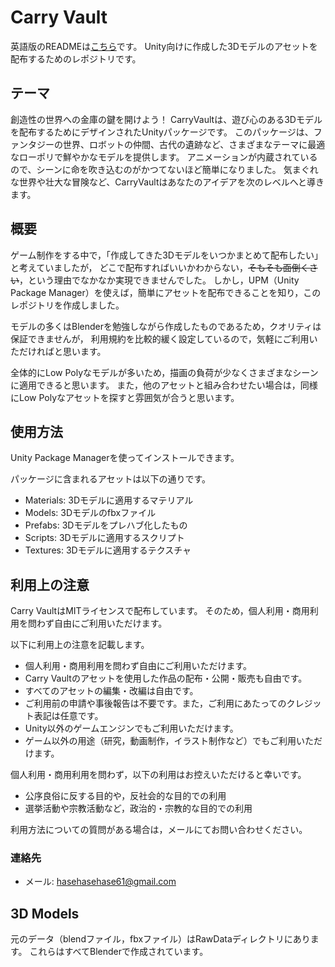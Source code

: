 
# Carry Vault

英語版のREADMEは[こちら](./README.md)です。
Unity向けに作成した3Dモデルのアセットを配布するためのレポジトリです。

## テーマ

創造性の世界への金庫の鍵を開けよう！
CarryVaultは、遊び心のある3Dモデルを配布するためにデザインされたUnityパッケージです。
このパッケージは、ファンタジーの世界、ロボットの仲間、古代の遺跡など、さまざまなテーマに最適なローポリで鮮やかなモデルを提供します。
アニメーションが内蔵されているので、シーンに命を吹き込むのがかつてないほど簡単になりました。
気まぐれな世界や壮大な冒険など、CarryVaultはあなたのアイデアを次のレベルへと導きます。

## 概要

ゲーム制作をする中で，「作成してきた3Dモデルをいつかまとめて配布したい」と考えていましたが，
どこで配布すればいいかわからない，~~そもそも面倒くさい~~，という理由でなかなか実現できませんでした。
しかし，UPM（Unity Package Manager）を使えば，簡単にアセットを配布できることを知り，このレポジトリを作成しました。

モデルの多くはBlenderを勉強しながら作成したものであるため，クオリティは保証できませんが，
利用規約を比較的緩く設定しているので，気軽にご利用いただければと思います。

全体的にLow Polyなモデルが多いため，描画の負荷が少なくさまざまなシーンに適用できると思います。
また，他のアセットと組み合わせたい場合は，同様にLow Polyなアセットを探すと雰囲気が合うと思います。

## 使用方法

Unity Package Managerを使ってインストールできます。

パッケージに含まれるアセットは以下の通りです。

- Materials: 3Dモデルに適用するマテリアル
- Models: 3Dモデルのfbxファイル
- Prefabs: 3Dモデルをプレハブ化したもの
- Scripts: 3Dモデルに適用するスクリプト
- Textures: 3Dモデルに適用するテクスチャ

## 利用上の注意

Carry VaultはMITライセンスで配布しています。
そのため，個人利用・商用利用を問わず自由にご利用いただけます。

以下に利用上の注意を記載します。

- 個人利用・商用利用を問わず自由にご利用いただけます。
- Carry Vaultのアセットを使用した作品の配布・公開・販売も自由です。
- すべてのアセットの編集・改編は自由です。
- ご利用前の申請や事後報告は不要です。また，ご利用にあたってのクレジット表記は任意です。
- Unity以外のゲームエンジンでもご利用いただけます。
- ゲーム以外の用途（研究，動画制作，イラスト制作など）でもご利用いただけます。

個人利用・商用利用を問わず，以下の利用はお控えいただけると幸いです。

- 公序良俗に反する目的や，反社会的な目的での利用
- 選挙活動や宗教活動など，政治的・宗教的な目的での利用

利用方法についての質問がある場合は，メールにてお問い合わせください。

### 連絡先

- メール: hasehasehase61@gmail.com

## 3D Models

元のデータ（blendファイル，fbxファイル）はRawDataディレクトリにあります。
これらはすべてBlenderで作成されています。
